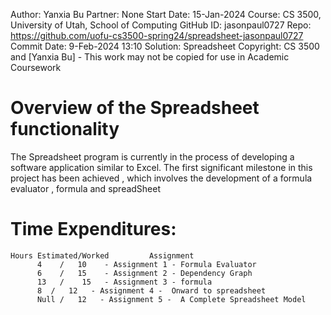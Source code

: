 Author:     Yanxia Bu
Partner:    None
Start Date: 15-Jan-2024
Course:     CS 3500, University of Utah, School of Computing
GitHub ID:  jasonpaul0727
Repo:       https://github.com/uofu-cs3500-spring24/spreadsheet-jasonpaul0727
Commit Date: 9\-Feb-2024 13:10
Solution:   Spreadsheet
Copyright:  CS 3500 and [Yanxia Bu] - This work may not be copied for use in Academic Coursework

# Overview of the Spreadsheet functionality

The Spreadsheet program is currently in the process of developing a software application similar to Excel. The first significant milestone in this project has been achieved
, which involves the development of a formula evaluator , formula and spreadSheet
# Time Expenditures:

    Hours Estimated/Worked         Assignment                     
          4    /   10    - Assignment 1 - Formula Evaluator     
          6    /   15    - Assignment 2 - Dependency Graph     
          13   /    15   - Assignment 3 - formula
          8  /   12   - Assignment 4 -  Onward to spreadsheet
          Null /   12   - Assignment 5 -  A Complete Spreadsheet Model